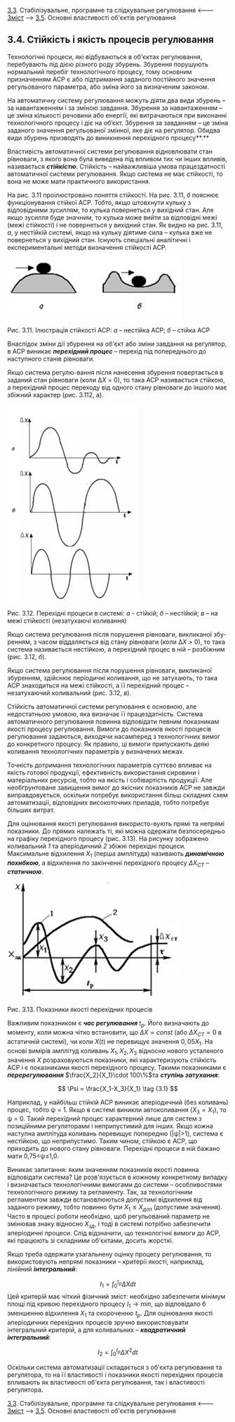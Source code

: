 [3.3](3_3.md). Стабілізувальне, програмне та слідкувальне регулювання <--- [Зміст](README.md) --> [3.5](3_5.md). Основні властивості об'єктів регулювання

## 3.4. Стійкість і якість процесів регулювання

Технологічні процеси, які відбуваються в об'єктах регулювання, перебувають під дією різного роду збурень. Збурення порушують нормальний перебіг технологічного процесу, тому основним призначенням АСР є або підтримання заданого постійного значення регульованого параметра, або зміна його за визначеним законом.

На автоматичну систему регулювання можуть діяти два види збурень – за навантаженням і за зміною завдання. Збурення за навантаженням – це зміна кількості речовини або енергії, які витрачаються при виконанні технологічного процесу і діє на об’єкт. Збурення за завданням – це зміна заданого значення регульованої змінної, яке діє на регулятор. Обидва види збурень призводять до виникнення перехідного процесу**.**

Властивість автоматичної системи регулювання відновлювати стан рівноваги, з якого вона була виведена під впливом тих чи інших впливів, називається ***стійкістю***. Стійкість – найважливіша умова працездатності автоматичної системи регулювання. Якщо система не має стійкості, то вона не може мати практичного використання.

На рис. 3.11 проілюстровано поняття стійкості. На рис. 3.11, *б* пояснює функціонування стійкої АСР. Тобто, якщо штовхнути кульку з відповідними зусиллям, то кулька повернеться у вихідний стан. Але якщо зусилля буде значним, то кулька може вийти за відповідні межі (межі стійкості) і не повернеться у вихідний стан. Як видно на рис. 3.11, *а*, у нестійкій системі, якщо на кульку  діятиме сила – кулька вже не повернеться у вихідний стан. Існують спеціальні аналітичні і експериментальні методи визначення стійкості АСР.

![image-20220711212538502](media3/image-20220711212538502.png)

Рис. 3.11. Ілюстрація стійкості АСР: *а* – нестійка АСР; *б* – стійка АСР

Внаслідок зміни дії збурення на об'єкт або зміни завдання на регулятор, в АСР виникає ***перехідний процес*** – перехід під попереднього до наступного станів рівноваги.

Якщо система регулю-вання після нанесення збурення повертається в заданий стан рівноваги (коли ∆*Х* = 0), то така АСР називається стійкою, а перехідний процес переходу від одного стану рівноваги до іншого має збіжний характер (рис. 3.112, а). 

![image-20220711212757136](media3/image-20220711212757136.png)

Рис. 3.12.  Перехідні процеси в системі: *а* - стійкій; *б* – нестійкій; *в* – на межі стійкості (незатухаючі коливання)    

Якщо система регулювання після порушення рівноваги, викликаної збу-ренням, з часом віддаляється від стану рівноваги (коли ∆*Х* > 0), то така система називається нестійкою, а перехідний процес в ній – розбіжним (рис. 3.12, *б*).

Якщо система регулювання після порушення рівноваги, викликаної збуренням, здійснює періодичні коливання, що не затухають, то така АСР знаходиться на межі стійкості, а її перехідний процес – незатухаючий коливальний (рис. 3.12, *в*).

Стійкість автоматичної системи регулювання є основною, але недостатньою умовою, яка визначає її працездатність. Система автоматичного регулювання повинна відповідати певним показникам якості процесу регулювання. Вимоги до показників якості процесів регулювання задаються, виходячи насамперед з технологічних вимог до конкретного процесу. Як правило, ці вимоги припускають деякі коливання технологічних параметрів у визначених межах.

Точність дотримання технологічних параметрів суттєво впливає на якість готової продукції, ефективність використання сировини і матеріальних ресурсів, тобто на якість і собівартість продукції. Але необґрунтоване завищення вимог до якісних показників АСР не завжди виправдовується, оскільки потребує використання більш складних схем автоматизації, відповідних високоточних приладів, тобто потребує більших витрат.            

Для оцінювання якості регулювання використо-вують прямі та непрямі показники. До прямих належать ті, які можна одержати безпосередньо на графіку перехідного процесу (рис. 3.13). На рисунку зображено коливальний *1* та аперіодичний *2* збіжні перехідні процеси. Максимальне відхилення $X_1$ (перша амплітуда) називають ***динамічною похибкою***, а відхилення по закінченні перехідного процесу $\Delta X_{СТ}$ – ***статичною***.

![image-20220711213026904](media3/image-20220711213026904.png)

Рис. 3.13. Показники якості перехідних процесів

Важливим показником є ***час регулювання*** $t_р$. Його визначають до моменту, коли можна чітко встановити, що $\Delta X = const$ (або $\Delta X_{СТ}=0$ в астатичній системі), чи коли $Х(t)$ не перевищує значення $0,05Х_1$. На основі вимірів амплітуд коливань $Х_1, Х_2, Х_3$ відносно нового усталеного значення *X* розраховуються показники, які характеризують стійкість АСР і є показниками якості перехідного процесу. Такими показниками є ***перерегулювання***  $\frac{X_2}{X_1}\cdot 100\%$та ***ступінь затухання***:

$$
\Psi = \frac{X_1-X_3}{X_1} \tag {3.1}
$$

Наприклад, у найбільш стійкій АСР виникає аперіодичний (без коливань) процес, тобто ψ = 1. Якщо в системі виникли автоколивання ($Х_3 = Х_1$), то ψ = 0. Такий перехідний процес характерний лише для систем з позиційними регуляторами і неприпустимий для інших. Якщо кожна наступна амплітуда коливань перевищує попередню (|ψ|>1), система є нестійкою, що неприпустимо. Таким чином, стійкою є АСР, що приходить до нового стану рівноваги. Перехідні процеси в ній бажано мати 0,75<ψ≤1,0.

Виникає запитання: яким значенням показників якості повинна відповідати система? Це розв'язується в кожному конкретному випадку і визначається технологічними вимогами до системи – особливостями технологічного режиму та регламенту. Так, за технологічним регламентом завжди встановлюються допустимі відхилення від заданого режиму, тобто повинно бути $Х_1 \leq X_{доп}$ (допустиме значення). Часто в процесі роботи необхідно, щоб регульований параметр не змінював знаку відносно $Х_{зд}$, і тоді в системі потрібно забезпечити аперіодичні процеси. Слід відзначити, що технологічні вимоги до АСР, які працюють зі складними об'єктами, досить жорсткі.

Якщо треба одержати узагальнену оцінку процесу регулювання, то використовують непрямі показники – критерії якості, наприклад, лінійний ***інтегральний***:

$$
I_1=\int_0^{t_p}\Delta X{d}t \tag{3.2}
$$
Цей критерій має чіткий фізичний зміст: необхідно забезпечити мінімум площі під кривою перехідного процесу $I_1 \to min$, що відповідало б зменшенню відхилення $Х_1$ та скороченню $t_p$. Для оцінювання якості аперіодичних перехідних процесів зручно використовувати інтегральний критерій, а для коливальних – ***квадратичний інтегральний***:

$$
I_2=\int_0^{t_p}\Delta X^2 {d}t \tag{3.2}
$$

Оскільки система автоматизації складається з об'єкта регулювання та регулятора, то на її властивості і показники якості перехідних процесів впливають як властивості об'єкта регулювання, так і властивості регулятора.



[3.3](3_3.md). Стабілізувальне, програмне та слідкувальне регулювання <--- [Зміст](README.md) --> [3.5](3_5.md). Основні властивості об'єктів регулювання
